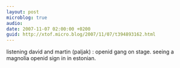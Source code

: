 ```yaml
---
layout: post
microblog: true
audio: 
date: 2007-11-07 02:00:00 +0200
guid: http://xtof.micro.blog/2007/11/07/t394893162.html
---
```

listening david and martin (paljak) : openid gang on stage. seeing a magnolia openid sign in in estonian.
